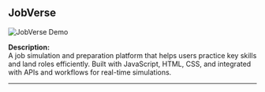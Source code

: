 ## JobVerse
![JobVerse Demo](https://media.giphy.com/media/mCI4255Jwf3aPJnOxO/giphy.gif)

**Description:**  
A job simulation and preparation platform that helps users practice key skills and land roles efficiently. Built with JavaScript, HTML, CSS, and integrated with APIs and workflows for real-time simulations.

---

